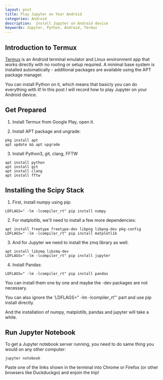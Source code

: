 ```yaml
---
layout: post
title: Play Jupyter on Your Android
categories: Android
description:  Install Jupyter on Android device
keywords: Jupyter, Python, Android, Termux
---
```

## Introduction to Termux

[Termux](https://termux.com/) is an Android terminal emulator and Linux environment app that works directly with no rooting or setup required. A minimal base system is installed automatically - additional packages are available using the APT package manager.

You can install Python on it, which means that basicly you can do everything with it! In this post I will record how to play Jupyter on your Android device.

## Get Prepared

1. Install Termux from Google Play, open it.

2. Install APT package and ungrade:

```
pkg install apt
apt update && apt upgrade
```

3. Install Python3, git, clang, FFTW

```
apt install python
apt install git
apt install clang
apt install fftw
```

## Installing the Scipy Stack

1. First, install numpy using pip:

```
LDFLAGS=" -lm -lcompiler_rt" pip install numpy
```

2. For matplotlib, we'll need to install a few more dependencies:

```
apt install freetype freetype-dev libpng libpng-dev pkg-config
LDFLAGS=" -lm -lcompiler_rt" pip install matplotlib
```

3. And for Jupyter we need to install the zmq library as well:


```
apt install libzmq libzmq-dev
LDFLAGS=" -lm -lcompiler_rt" pip install jupyter
```

4. Install Pandas:

```
LDFLAGS=" -lm -lcompiler_rt" pip install pandas
```

You can install them one by one and maybe the -dev packages are not necessary.

You can also ignore the 'LDFLAGS=" -lm -lcompiler_rt"' part and use pip install directly.

And the installation of numpy, matplotlib, pandas and jupyter will take a while.

## Run Jupyter Notebook

To get a Jupyter notebook server running, you need to do same thing you would on any other computer:

```
jupyter notebook
```

Paste one of the links shown in the terminal into Chrome or Firefox (or other browsers like Duckduckgo) and enjoin the trip!
